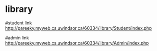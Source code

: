 # library

#student link
http://pareeky.myweb.cs.uwindsor.ca/60334/library/Student/index.php

#admin link
http://pareeky.myweb.cs.uwindsor.ca/60334/library/Admin/index.php
